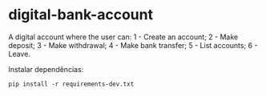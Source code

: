 # digital-bank-account

A digital account where the user can: 1 - Create an account; 2 - Make deposit; 3 - Make withdrawal; 4 - Make bank transfer; 5 - List accounts; 6 - Leave.

Instalar dependências:
```console
pip install -r requirements-dev.txt
```